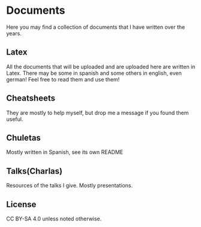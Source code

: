 # Documents
Here you may find a collection of documents that I have written over the years.

## Latex
All the documents that will be uploaded and are uploaded here are written in Latex. There may be some in 
spanish and some others in english, even german! Feel free to read them and use them!

## Cheatsheets
They are mostly to help myself, but drop me a message if you found them useful.

## Chuletas
Mostly written in Spanish, see its own README

## Talks(Charlas)
Resources of the talks I give. Mostly presentations.

## License
CC BY-SA 4.0 unless noted otherwise.
